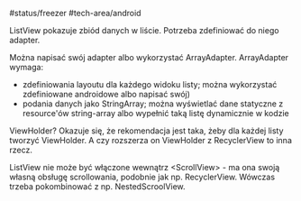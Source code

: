 #status/freezer 
#tech-area/android 


ListView pokazuje zbiód danych w liście.
Potrzeba zdefiniować do niego adapter.

Można napisać swój adapter albo wykorzystać ArrayAdapter.
ArrayAdapter wymaga:
- zdefiniowania layoutu dla każdego widoku listy; można wykorzystać zdefiniowane androidowe albo napisać swój) 
- podania danych jako StringArray; można wyświetlać dane statyczne z resource'ów string-array albo wypełnić taką listę dynamicznie w kodzie


ViewHolder? Okazuje się, że rekomendacja jest taka, żeby dla każdej listy tworzyć ViewHolder. A czy rozszerza on ViewHolder z RecyclerView to inna rzecz.


ListView nie może być włączone wewnątrz \<ScrollView> - ma ona swoją własną obsługę scrollowania, podobnie jak np. RecyclerView. 
Wówczas trzeba pokombinować z np. NestedScroolView.